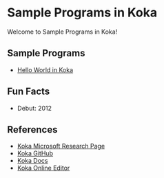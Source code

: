# Sample Programs in Koka

Welcome to Sample Programs in Koka!

## Sample Programs

- [Hello World in Koka](https://github.com/TheRenegadeCoder/sample-programs/issues/382)

## Fun Facts

- Debut: 2012

## References

- [Koka Microsoft Research Page](https://www.microsoft.com/en-us/research/project/koka/)
- [Koka GitHub](https://github.com/koka-lang/koka)
- [Koka Docs](https://koka-lang.github.io/koka/doc/toc.html)
- [Koka Online Editor](https://www.rise4fun.com/koka/tutorial)
